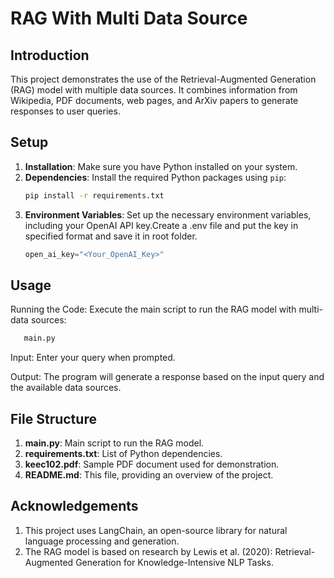 # RAG With Multi Data Source

## Introduction
This project demonstrates the use of the Retrieval-Augmented Generation (RAG) model with multiple data sources. It combines information from Wikipedia, PDF documents, web pages, and ArXiv papers to generate responses to user queries.

## Setup
1. **Installation**: Make sure you have Python installed on your system.
2. **Dependencies**: Install the required Python packages using `pip`:
   ```bash
   pip install -r requirements.txt
3. **Environment Variables**: Set up the necessary environment variables, including your OpenAI API key.Create a .env file and put the key in specified format and save it in root folder.
   ```python
   open_ai_key="<Your_OpenAI_Key>"
## Usage
Running the Code: Execute the main script to run the RAG model with multi-data sources:
```bash
   main.py
```
Input: Enter your query when prompted.

Output: The program will generate a response based on the input query and the available data sources.

## File Structure
1. **main.py**: Main script to run the RAG model.
2. **requirements.txt**: List of Python dependencies.
3. **keec102.pdf**: Sample PDF document used for demonstration.
4. **README.md**: This file, providing an overview of the project.
## Acknowledgements
1. This project uses LangChain, an open-source library for natural language processing and generation.
2. The RAG model is based on research by Lewis et al. (2020): Retrieval-Augmented Generation for Knowledge-Intensive NLP Tasks.
